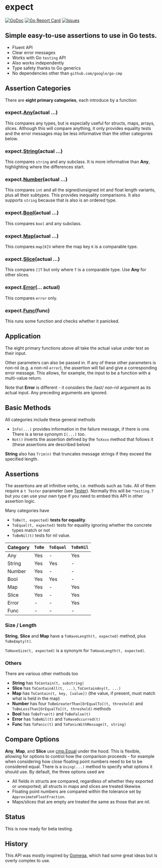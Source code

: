 # expect

[![GoDoc](https://img.shields.io/badge/api-Godoc-blue.svg)](https://pkg.go.dev/github.com/rickb777/expect)
[![Go Report Card](https://goreportcard.com/badge/github.com/rickb777/expect)](https://goreportcard.com/report/github.com/rickb777/expect)
[![Issues](https://img.shields.io/github/issues/rickb777/expect.svg)](https://github.com/rickb777/expect/issues)

## Simple easy-to-use assertions to use in Go tests.

 * Fluent API
 * Clear error messages
 * Works with Go `testing` API
 * Also works independently
 * Type safety thanks to Go generics
 * No dependencies other than `github.com/google/go-cmp`

## Assertion Categories

There are **eight primary categories**, each introduce by a function:

### expect.[Any](https://pkg.go.dev/github.com/rickb777/expect#Any)(actual ...)
This compares any types, but is especially useful for structs, maps, arrays, slices. Although this will compare anything, it only provides equality tests and the error messages may be less informative than the other categories below.

### expect.[String](https://pkg.go.dev/github.com/rickb777/expect#String)(actual ...)
This compares `string` and any subclass. It is more informative than **Any**, highlighting where the differences start.

### expect.[Number](https://pkg.go.dev/github.com/rickb777/expect#Number)(actual ...)
This compares `int` and all the signed/unsigned int and float length variants, plus all their subtypes. This provides inequality comparisons. It also supports  `string` because that is also is an ordered type.

### expect.[Bool](https://pkg.go.dev/github.com/rickb777/expect#Bool)(actual ...)
This compares `bool` and any subclass.

### expect.[Map](https://pkg.go.dev/github.com/rickb777/expect#Map)(actual ...)
This compares `map[K]V` where the map key `K` is a comparable type.

### expect.[Slice](https://pkg.go.dev/github.com/rickb777/expect#Slice)(actual ...)
This compares `[]T` but only where `T` is a comparable type. Use **Any** for other slices.

### expect.[Error](https://pkg.go.dev/github.com/rickb777/expect#Error)(... actual)
This compares `error` only.

### expect.[Func](https://pkg.go.dev/github.com/rickb777/expect#Func)(func)
This runs some function and checks whether it panicked.

## Application

The eight primary functions above all take the actual value under test as their input.

Other parameters can also be passed in. If any of these other parameters is non-nil (e.g. a non-nil `error`), the assertion will fail and give a corresponding error message. This allows, for example, the input to be a function with a multi-value return. 

Note that **Error** is different - it considers the /last/ non-nil argument as its actual input. Any preceding arguments are ignored.

## Basic Methods

All categories include these general methods

 * `Info(...)` provides information in the failure message, if there is one. There is a terse synonym `I(...)` too.
 * `Not()` inverts the assertion defined by the `ToXxxx` method that follows it (these assertions are described below)

**String** also has `Trim(n)` that truncates message strings if they exceed the specified length.

## Assertions

The assertions are all infinitive verbs, i.e. methods such as `ToBe`. All of them require a `t Tester` parameter (see [Tester](https://pkg.go.dev/github.com/rickb777/expect#Tester)). Normally this will be `*testing.T` but you can use your own type if you need to embed this API in other assertion logic.

Many categories have

 * `ToBe(t, expected)` **tests for equality**.
 * `ToEqual(t, expected)` tests for equality ignoring whether the concrete types match or not
 * `ToBeNil(t)` tests for nil value.

| Category | `ToBe` | `ToEqual` | `ToBeNil` |
|----------|--------|-----------|-----------|
| Any      | Yes    | -         | Yes       |
| String   | Yes    | Yes       | -         |
| Number   | Yes    | -         | -         |
| Bool     | Yes    | Yes       | -         |
| Map      | Yes    | -         | Yes       |
| Slice    | Yes    | -         | Yes       |
| Error    | -      | -         | Yes       |
| Func     | -      | -         | -         |

### Size / Length

**String**, **Slice** and **Map** have a `ToHaveLength(t, expected)` method, plus `ToBeEmpty(t)`.

`ToHaveSize(t, expected)` is a synonym for `ToHaveLength(t, expected)`.

### Others

There are various other methods too

* **String** has `ToContain(t, substring)` 
* **Slice** has `ToContainAll(t, ...)`, `ToContainAny(t, ...)`
* **Map** has `ToContain(t, key, [value])` (the value, if present, must match what is held in the map)
* **Number** has four `ToBeGreaterThan[OrEqualTo](t, threshold)` and `ToBeLessThan[OrEqualTo](t, threshold)` methods
* **Bool** has `ToBeTrue(t)` and `ToBeFalse(t)`
 * **Error** has `ToBeNil(t)` and `ToHaveOccurred(t)`
 * **Func** has `ToPanic(t)` and `ToPanicWithMessage(t, string)`

## Compare Options

**Any**, **Map**, and **Slice** use [cmp.Equal](https://pkg.go.dev/github.com/google/go-cmp/cmp) under the hood. This is flexible, allowing for options to control how the comparison proceeds - for example when considering how close floating point numbers need to be to be considered equal. There is a `Using(...)` method to specify what options it should use. By default, the three options used are

 * All fields in structs are compared, regardless of whether they exported or unexported; all structs in maps and slices are treated likewise. 
 * Floating point numbers are compared within the tolerance set by `ApproximateFloatFraction`.
 * Maps/slices that are empty are treated the same as those that are nil.

## Status

This is now ready for beta testing.

## History

This API was mostly inspired by [Gomega](https://github.com/onsi/gomega), which had some great ideas but is overly complex to use.
